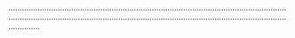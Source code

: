 ......................................................................................................................................................................................................................................................................
